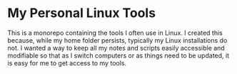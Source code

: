 # My Personal Linux Tools

This is a monorepo containing the tools I often use in Linux.  I created this because, while my home folder persists, typically my Linux installations do not.  I wanted a way to keep all my notes and scripts easily accessible and modifiable so that as I switch computers or as things need to be updated, it is easy for me to get access to my tools.
